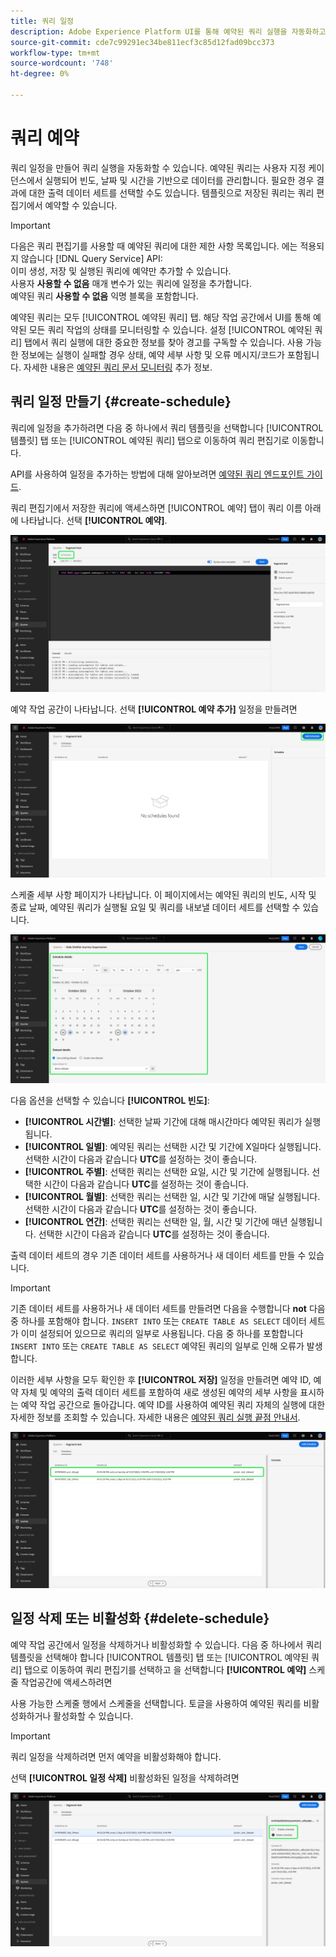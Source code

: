```yaml
---
title: 쿼리 일정
description: Adobe Experience Platform UI를 통해 예약된 쿼리 실행을 자동화하고, 쿼리 일정을 삭제 또는 비활성화하며, 사용 가능한 예약 옵션을 활용하는 방법을 알아봅니다.
source-git-commit: cde7c99291ec34be811ecf3c85d12fad09bcc373
workflow-type: tm+mt
source-wordcount: '748'
ht-degree: 0%

---
```


# 쿼리 예약

쿼리 일정을 만들어 쿼리 실행을 자동화할 수 있습니다. 예약된 쿼리는 사용자 지정 케이던스에서 실행되어 빈도, 날짜 및 시간을 기반으로 데이터를 관리합니다. 필요한 경우 결과에 대한 출력 데이터 세트를 선택할 수도 있습니다. 템플릿으로 저장된 쿼리는 쿼리 편집기에서 예약할 수 있습니다.

>[!IMPORTANT]
>
>다음은 쿼리 편집기를 사용할 때 예약된 쿼리에 대한 제한 사항 목록입니다. 에는 적용되지 않습니다 [!DNL Query Service] API:<br/>이미 생성, 저장 및 실행된 쿼리에 예약만 추가할 수 있습니다.<br/>사용자 **사용할 수 없음** 매개 변수가 있는 쿼리에 일정을 추가합니다.<br/>예약된 쿼리 **사용할 수 없음** 익명 블록을 포함합니다.

예약된 쿼리는 모두 [!UICONTROL 예약된 쿼리] 탭. 해당 작업 공간에서 UI를 통해 예약된 모든 쿼리 작업의 상태를 모니터링할 수 있습니다. 설정 [!UICONTROL 예약된 쿼리] 탭에서 쿼리 실행에 대한 중요한 정보를 찾아 경고를 구독할 수 있습니다. 사용 가능한 정보에는 실행이 실패할 경우 상태, 예약 세부 사항 및 오류 메시지/코드가 포함됩니다. 자세한 내용은 [예약된 쿼리 문서 모니터링](./monitor-queries.md) 추가 정보.

## 쿼리 일정 만들기 {#create-schedule}

쿼리에 일정을 추가하려면 다음 중 하나에서 쿼리 템플릿을 선택합니다 [!UICONTROL 템플릿] 탭 또는 [!UICONTROL 예약된 쿼리] 탭으로 이동하여 쿼리 편집기로 이동합니다.

API를 사용하여 일정을 추가하는 방법에 대해 알아보려면 [예약된 쿼리 엔드포인트 가이드](../api/scheduled-queries.md).

쿼리 편집기에서 저장한 쿼리에 액세스하면 [!UICONTROL 예약] 탭이 쿼리 이름 아래에 나타납니다. 선택 **[!UICONTROL 예약]**.

![예약 탭이 강조 표시된 쿼리 편집기.](../images/ui/query-schedules/schedules-tab.png)

예약 작업 공간이 나타납니다. 선택 **[!UICONTROL 예약 추가]** 일정을 만들려면

![[추가] 일정이 강조 표시된 쿼리 편집기 예약 작업 영역.](../images/ui/query-schedules/add-schedule.png)

스케줄 세부 사항 페이지가 나타납니다. 이 페이지에서는 예약된 쿼리의 빈도, 시작 및 종료 날짜, 예약된 쿼리가 실행될 요일 및 쿼리를 내보낼 데이터 세트를 선택할 수 있습니다.

![[예약 세부 사항] 패널이 강조 표시되어 있습니다.](../images/ui/query-schedules/schedule-details.png)

다음 옵션을 선택할 수 있습니다 **[!UICONTROL 빈도]**:

- **[!UICONTROL 시간별]**: 선택한 날짜 기간에 대해 매시간마다 예약된 쿼리가 실행됩니다.
- **[!UICONTROL 일별]**: 예약된 쿼리는 선택한 시간 및 기간에 X일마다 실행됩니다. 선택한 시간이 다음과 같습니다 **UTC**&#x200B;를 설정하는 것이 좋습니다.
- **[!UICONTROL 주별]**: 선택한 쿼리는 선택한 요일, 시간 및 기간에 실행됩니다. 선택한 시간이 다음과 같습니다 **UTC**&#x200B;를 설정하는 것이 좋습니다.
- **[!UICONTROL 월별]**: 선택한 쿼리는 선택한 일, 시간 및 기간에 매달 실행됩니다. 선택한 시간이 다음과 같습니다 **UTC**&#x200B;를 설정하는 것이 좋습니다.
- **[!UICONTROL 연간]**: 선택한 쿼리는 선택한 일, 월, 시간 및 기간에 매년 실행됩니다. 선택한 시간이 다음과 같습니다 **UTC**&#x200B;를 설정하는 것이 좋습니다.

출력 데이터 세트의 경우 기존 데이터 세트를 사용하거나 새 데이터 세트를 만들 수 있습니다.

>[!IMPORTANT]
>
> 기존 데이터 세트를 사용하거나 새 데이터 세트를 만들려면 다음을 수행합니다 **not** 다음 중 하나를 포함해야 합니다. `INSERT INTO` 또는 `CREATE TABLE AS SELECT` 데이터 세트가 이미 설정되어 있으므로 쿼리의 일부로 사용됩니다. 다음 중 하나를 포함합니다 `INSERT INTO` 또는 `CREATE TABLE AS SELECT` 예약된 쿼리의 일부로 인해 오류가 발생합니다.

이러한 세부 사항을 모두 확인한 후 **[!UICONTROL 저장]** 일정을 만들려면 예약 ID, 예약 자체 및 예약의 출력 데이터 세트를 포함하여 새로 생성된 예약의 세부 사항을 표시하는 예약 작업 공간으로 돌아갑니다. 예약 ID를 사용하여 예약된 쿼리 자체의 실행에 대한 자세한 정보를 조회할 수 있습니다. 자세한 내용은 [예약된 쿼리 실행 끝점 안내서](../api/runs-scheduled-queries.md).

![새로 만든 일정이 강조 표시된 작업 공간 예약](../images/ui/query-schedules/schedules-workspace.png)

## 일정 삭제 또는 비활성화 {#delete-schedule}

예약 작업 공간에서 일정을 삭제하거나 비활성화할 수 있습니다. 다음 중 하나에서 쿼리 템플릿을 선택해야 합니다 [!UICONTROL 템플릿] 탭 또는 [!UICONTROL 예약된 쿼리] 탭으로 이동하여 쿼리 편집기를 선택하고 을 선택합니다 **[!UICONTROL 예약]** 스케줄 작업공간에 액세스하려면

사용 가능한 스케줄 행에서 스케줄을 선택합니다. 토글을 사용하여 예약된 쿼리를 비활성화하거나 활성화할 수 있습니다.

>[!IMPORTANT]
>
>쿼리 일정을 삭제하려면 먼저 예약을 비활성화해야 합니다.

선택 **[!UICONTROL 일정 삭제]** 비활성화된 일정을 삭제하려면

![예약 사용 안 함 및 삭제 일정이 강조 표시된 예약 작업 공간](../images/ui/query-schedules/delete-schedule.png)


